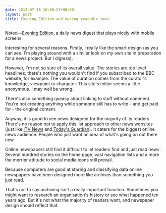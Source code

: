 ```yaml
---
date: 2012-07-18 10:58:57+00:00
layout: post
title: Evening Edition and making readable news
---
```


Noted&#8212;[Evening Edition](http://evening-edition.com/), a daily news digest that plays nicely with mobile screens.

Interesting for several reasons. Firstly, I really like the smart design (as you can see. I'm playing around with a similar look on my own site in preparation for a news project. But I digress).

However, I'm not so sure of its overall value. The stories are top level headlines; there's nothing you wouldn't find if you subscribed to the BBC website, for example. The value of curation comes from the curator's knowledge, viewpoint or character. This site's editor seems a little anonymous. I may well be wrong.

There's also something queasy about linking to stuff without comment. You're not creating anything while someone still has to write - and get paid for - the original content.

Anyway, it is good to see news designed for the majority of its readers. There's no reason not to apply this list approach to other news websites (just like [ITV News](http://leonpaternoster.com/2012/03/itv-news-website-redesign/) and [Today's Guardian](http://guardian.gyford.com/)). It caters for the biggest online news audience: People who just want an idea of what's going on out there now.

Online newspapers still find it difficult to let readers find and just read news. Several hundred stories on the home page, vast navigation lists and a more the merrier attitude to social media icons still prevail.

Because computers are good at storing and classifying data online newspapers have been designed more like archives than something you just read.

That's not to say archiving isn't a really important function. Sometimes you might want to research an organisation's history or see what happened ten years ago. But it's not what the majority of readers want, and newspaper design should reflect that.


